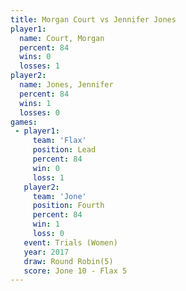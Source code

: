 ```yaml
---
title: Morgan Court vs Jennifer Jones
player1:               
  name: Court, Morgan  
  percent: 84          
  wins: 0              
  losses: 1            
player2:               
  name: Jones, Jennifer
  percent: 84          
  wins: 1              
  losses: 0            
games:
 - player1:        
     team: 'Flax'  
     position: Lead
     percent: 84   
     win: 0        
     loss: 1       
   player2:          
     team: 'Jone'    
     position: Fourth
     percent: 84     
     win: 1          
     loss: 0         
   event: Trials (Women)  
   year: 2017             
   draw: Round Robin(5)   
   score: Jone 10 - Flax 5
---
```

